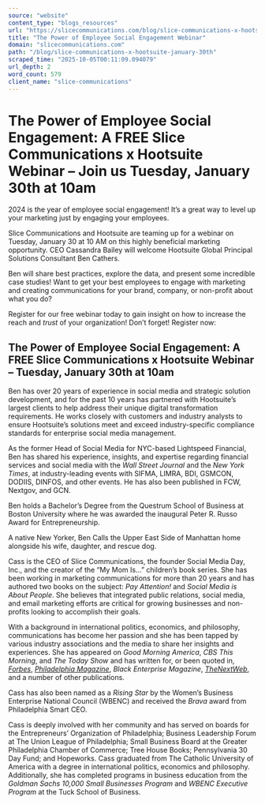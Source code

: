 ```yaml
---
source: "website"
content_type: "blogs_resources"
url: "https://slicecommunications.com/blog/slice-communications-x-hootsuite-january-30th"
title: "The Power of Employee Social Engagement Webinar"
domain: "slicecommunications.com"
path: "/blog/slice-communications-x-hootsuite-january-30th"
scraped_time: "2025-10-05T00:11:09.094079"
url_depth: 2
word_count: 579
client_name: "slice-communications"
---
```


# The Power of Employee Social Engagement: A FREE Slice Communications x Hootsuite Webinar – Join us Tuesday, January 30th at 10am

2024 is the year of employee social engagement! It’s a great way to level up your marketing just by engaging your employees.

Slice Communications and Hootsuite are teaming up for a webinar on Tuesday, January 30 at 10 AM on this highly beneficial marketing opportunity. CEO Cassandra Bailey will welcome Hootsuite Global Principal Solutions Consultant Ben Cathers.

Ben will share best practices, explore the data, and present some incredible case studies! Want to get your best employees to engage with marketing and creating communications for your brand, company, or non-profit about what you do?

Register for our free webinar today to gain insight on how to increase the reach and _trust_ of your organization! Don’t forget! Register now:

## The Power of Employee Social Engagement: A FREE Slice Communications x Hootsuite Webinar – Tuesday, January 30th at 10am

Ben has over 20 years of experience in social media and strategic solution development, and for the past 10 years has partnered with Hootsuite’s largest clients to help address their unique digital transformation requirements. He works closely with customers and industry analysts to ensure Hootsuite’s solutions meet and exceed industry-specific compliance standards for enterprise social media management.

As the former Head of Social Media for NYC-based Lightspeed Financial, Ben has shared his experience, insights, and expertise regarding financial services and social media with the _Wall Street Journal_ and the _New York Times_, at industry-leading events with SIFMA, LIMRA, BDI, GSMCON, DODIIS, DINFOS, and other events. He has also been published in FCW, Nextgov, and GCN.

Ben holds a Bachelor’s Degree from the Questrum School of Business at Boston University where he was awarded the inaugural Peter R. Russo Award for Entrepreneurship.

A native New Yorker, Ben Calls the Upper East Side of Manhattan home alongside his wife, daughter, and rescue dog.

Cass is the CEO of Slice Communications, the founder Social Media Day, Inc., and the creator of the “My Mom Is…” children’s book series. She has been working in marketing communications for more than 20 years and has authored two books on the subject: _Pay Attention!_ and _Social Media is About People_. She believes that integrated public relations, social media, and email marketing efforts are critical for growing businesses and non-profits looking to accomplish their goals.

With a background in international politics, economics, and philosophy, communications has become her passion and she has been tapped by various industry associations and the media to share her insights and experiences. She has appeared on _Good Morning America_, _CBS This Morning_, and _The Today Show_ and has written for, or been quoted in, [_Forbes_](https://www.forbes.com/sites/theyec/2016/10/17/four-steps-to-take-before-announcing-a-fundraising-round/?sh=4da8921f5a9d), [_Philadelphia Magazine_](https://www.phillymag.com/business/2019/01/21/ceo-goals-for-the-new-year/), _Black Enterprise Magazine_, [_TheNextWeb_](https://thenextweb.com/news/internet-things-changing-face-business), and a number of other publications.

Cass has also been named as a _Rising Star_ by the Women’s Business Enterprise National Council (WBENC) and received the _Brava_ award from Philadelphia Smart CEO.

Cass is deeply involved with her community and has served on boards for the Entrepreneurs’ Organization of Philadelphia; Business Leadership Forum at The Union League of Philadelphia; Small Business Board at the Greater Philadelphia Chamber of Commerce; Tree House Books; Pennsylvania 30 Day Fund; and Hopeworks. Cass graduated from The Catholic University of America with a degree in international politics, economics and philosophy. Additionally, she has completed programs in business education from the _Goldman Sachs 10,000 Small Businesses Program_ and _WBENC Executive Program_ at the Tuck School of Business.